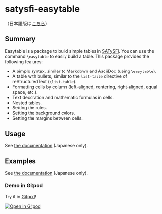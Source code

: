# satysfi-easytable

（日本語版は [こちら](README-ja.md)）

## Summary

Easytable is a package to build simple tables in [SATySFi](https://github.com/gfngfn/SATySFi).
You can use the command `\easytable` to easily build a table.
This package provides the following features:

* A simple syntax, similar to Markdown and AsciiDoc (using `\easytable`).
* A table with bullets, similar to the `list-table` directive of reStructuredText (`\list-table`).
* Formatting cells by column (left-aligned, centering, right-aligned, equal space, etc.).
* Text decoration and mathematic formulas in cells.
* Nested tables.
* Setting the rules.
* Setting the background colors.
* Setting the margins between cells.

## Usage

See [the documentation](doc/easytable.pdf) (Japanese only).

## Examples

See [the documentation](doc/easytable.pdf) (Japanese only).

### Demo in Gitpod

Try it in [Gitpod](https://gitpod.io)!

[![Open in Gitpod](https://gitpod.io/button/open-in-gitpod.svg)](https://gitpod.io/#https://github.com/monaqa/satysfi-easytable/tree/gitpod)
